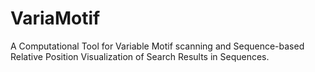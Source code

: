 # VariaMotif
 A Computational Tool for Variable Motif scanning and Sequence-based Relative Position Visualization of Search Results in Sequences.
